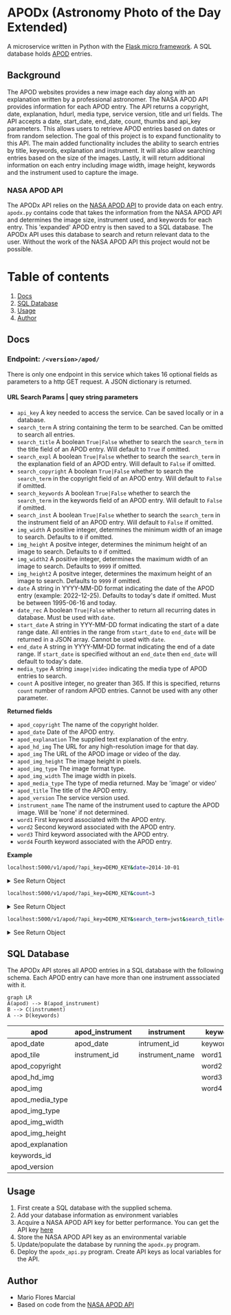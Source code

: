 # APODx (Astronomy Photo of the Day Extended)

A microservice written in Python with the [Flask micro framework](https://flask.palletsprojects.com/en/2.3.x/). A SQL database holds [APOD](https://apod.nasa.gov/apod/astropix.html) entries.

## Background
The APOD websites provides a new image each day along with an explanation written by a professional astronomer. The NASA APOD API provides information for each APOD entry. The API returns a copyright, date, explanation, hdurl, media type, service version, title and url fields. The API accepts a date, start_date, end_date, count, thumbs and api_key  parameters. This allows users to retrieve APOD entries based on dates or from random selection.
The goal of this project is to expand functionality to this API. The main added functionality includes the ability to search entries by title, keywords, explanation and instrument. It will also allow searching entries based on the size of the images. Lastly, it will return additional information on each entry including image width, image height, keywords and the instrument used to capture the image.

### NASA APOD API
The APODx API relies on the [NASA APOD API](https://github.com/nasa/apod-api/tree/master) to provide data on each entry. `apodx.py` contains code that takes the information from the NASA APOD API and determines the image size, instrument used, and keywords for each entry. This 'expanded' APOD entry is then saved to a SQL database. The APODx API uses this database to search and return relevant data to the user. Without the work of the NASA APOD API this project would not be possible.

# Table of contents
1. [Docs](#docs)
2. [SQL Database](#database)
3. [Usage](#usage)
4. [Author](#author)


## Docs <a name="docs"></a>
### Endpoint: `/<version>/apod/`
There is only one endpoint in this service which takes 16 optional fields as parameters to a http GET request. A JSON dictionary is returned. 

#### URL Search Params | quey string parameters
- `api_key` A key needed to access the service. Can be saved locally or in a database.
- `search_term` A string containing the term to be searched. Can be omitted to search all entries.
- `search_title` A boolean `True|False` whether to search the `search_term` in the title field of an APOD entry.  Will default to `True` if omitted.
- `search_expl` A boolean `True|False` whether to search the `search_term` in the explanation field of an APOD entry. Will default to `False` if omitted.
- `search_copyright` A boolean `True|False` whether to search the `search_term` in the copyright field of an APOD entry. Will default to `False` if omitted.
 - `search_keywords` A boolean `True|False` whether to search the `search_term` in the keywords field of an APOD entry. Will default to `False` if omitted.
 - `search_inst` A boolean `True|False` whether to search the `search_term` in the instrument field of an APOD entry. Will default to `False` if omitted.
- `img_width` A positive integer, determines the minimum width of an image to search. Defaults to `0` if omitted.
- `img_height` A positve integer, determines the minimum height of an image to search. Defaults to `0` if omitted.
- `img_width2` A positive integer, determines the maximum width of an image to search. Defaults to `9999` if omitted.
- `img_height2` A positve integer, determines the maximum height of an image to search. Defaults to `9999` if omitted.
- `date` A string in YYYY-MM-DD format indicating the date of the APOD entry (example: 2022-12-25). Defaults to today's date if omitted. Must be between 1995-06-16 and today.
- `date_rec` A boolean `True|False` whether to return all recurring dates in database. Must be used with `date`.
- `start_date` A string in YYY-MM-DD format indicating the start of a date range date. All entries in the range from `start_date` to `end_date` will be returned in a JSON array. Cannot be used with `date`.
- `end_date` A string in YYYY-MM-DD format indicating the end of a date range. If `start_date` is specified without an `end_date` then `end_date` will default to today's date. 
- `media_type` A string `image|video` indicating the media type of APOD entries to search.
- `count` A positive integer, no greater than 365. If this is specified, returns `count` number of random APOD entries. Cannot be used with any other parameter.

**Returned fields**

- `apod_copyright` The name of the copyright holder.
- `apod_date` Date of the APOD entry.
- `apod_explanation` The supplied text explanation of the entry.
- `apod_hd_img` The URL for any high-resolution image for that day.
- `apod_img` The URL of the APOD image or video of the day.
- `apod_img_height` The image height in pixels.
- `apod_img_type` The image format type.
- `apod_img_width` The image width in pixels.
- `apod_media_type` The type of media returned. May be 'image' or video'
- `apod_title` The title of the APOD entry.
- `apod_version` The service version used.
- `instrument_name` The name of the instrument used to capture the APOD image. Will be 'none' if not determined.
- `word1` First keyword associated with the APOD entry.
- `word2` Second keyword associated with the APOD entry.
- `word3` Third keyword associated with the APOD entry.
- `word4` Fourth keyword associated with the APOD entry.

**Example** 

```bash
localhost:5000/v1/apod/?api_key=DEMO_KEY&date=2014-10-01
```
<details><summary>See Return Object</summary>
<p>

```jsoniq
[
	{
		"apod_copyright":"Chuck Derus","apod_date":"Sun, 25 Dec 2022 00:00:00 GMT",
		"apod_explanation":"Asteroid 3200 Phaethon's annual gift to planet Earth always arrives in December. 	Otherwise known as the Geminid meteor shower, the source of the meteroid stream is dust shed along the orbit of the mysterious asteroid. Near the December 13/14 peak of the shower's activity, geminid meteors are captured in this night skyscape, composited from 22 images of starry sky taken before the moon rose over Monument Valley in the American southwest. The bright stars near the position of the shower's radiant are the constellation Gemini's twin stars Castor (blue) and Pollux (yellow). As Earth sweeps through the dusty stream, the parallel meteor trails appear to radiate from a point on the sky in Gemini due to perspective, and so the yearly shower is named for the constellation. From the camera's perspective, this view of three prominent buttes across Monument Valley also suggests appropriate names for two of them. The third one is called Merrick Butte.",
		"apod_hd_img":"https://apod.nasa.gov/apod/image/2212/J7A6402-Edit-copy-sharpened.jpg",
		"apod_img":"https://apod.nasa.gov/apod/image/2212/J7A6402-Edit-copy-sharpened1024.jpg",
		"apod_img_height":1365,
		"apod_img_type":"jpg",
		"apod_img_width":2048,
		"apod_media_type":"image",
		"apod_title":"Geminids and the Mittens",
		"apod_version":"v1",
		"instrument_name":"Unknown",
		"word1":"shower",
		"word2":"perspective",
		"word3":"gemini",
		"word4":"constellation"
	}
]
```

</p>
</details>

```bash
localhost:5000/v1/apod/?api_key=DEMO_KEY&count=3
```

<details><summary>See Return Object</summary>
<p>

```jsoniq
[
  {
    "apod_copyright": "none",
    "apod_date": "Sun, 27 Jun 1999 00:00:00 GMT",
    "apod_explanation": "Our Earth is not at rest. The Earth moves around the Sun. The Sun orbits the center of the Milky Way Galaxy. The Milky Way Galaxy orbits in the Local Group. The Local Group falls toward the Virgo Cluster of Galaxies. But these speeds are less than the speed that all of these objects together move relative to the microwave background. In the above all-sky map, radiation in the Earth's direction of motion appears blueshifted and hence hotter, while radiation on the opposite side of the sky is redshifted and colder.  The map indicates that the Local Group moves at about 600 kilometers per second relative to this primordial radiation. This high speed was initially unexpected and its magnitude is still unexplained. Why are we moving so fast? What is out there?",
    "apod_hd_img": "https://apod.nasa.gov/apod/image/dip_cobe.gif",
    "apod_img": "https://apod.nasa.gov/apod/image/9906/dip_cobe.jpg",
    "apod_img_height": 229,
    "apod_img_type": "gif",
    "apod_img_width": 477,
    "apod_media_type": "image",
    "apod_title": "COBE Dipole: Speeding Through the Universe",
    "apod_version": "v1",
    "instrument_name": "Cosmic Background Explorer (COBE)",
    "word1": "radiation",
    "word2": "group",
    "word3": "local",
    "word4": "earth"
  },
  {
    "apod_copyright": "none",
    "apod_date": "Sun, 14 Jul 1996 00:00:00 GMT",
    "apod_explanation": "Here's what a spiral galaxy REALLY looks like.  Yesterday, M81 was shown in two colors only, but here we see M81 at its most colorful. In the above picture, note how blue the spiral arms are - this indicates the presence of hot young stars and on-going star formation.  Also note the yellow hue of the nucleus, possibly designating a population of older stars many billions of years old.  M81 is actually a dominant member of a group of galaxies which includes M82 and several other galaxies.  Unlike our Local Group of galaxies, large galaxies in the M81 group are actually colliding. It is possible that M81's interaction with M82 create the density waves which generate M81's spiral structure.",
    "apod_hd_img": "https://apod.nasa.gov/apod/image/m81_bk_big.gif",
    "apod_img": "https://apod.nasa.gov/apod/image/m81_bk.gif",
    "apod_img_height": 493,
    "apod_img_type": "gif",
    "apod_img_width": 375,
    "apod_media_type": "image",
    "apod_title": "M81 in True Color",
    "apod_version": "v1",
    "instrument_name": "Unknown",
    "word1": "m81",
    "word2": "galaxies",
    "word3": "group",
    "word4": "spiral"
  },
  {
    "apod_copyright": "none",
    "apod_date": "Sun, 05 Apr 2009 00:00:00 GMT",
    "apod_explanation": "The Sun's surface keeps changing.  Click the central arrow and watch how the Sun's surface oozes during a single hour.  The Sun's photosphere has thousands of bumps called granules and usually a few dark depressions called sunspots.  The above time-lapse movie centered on Sunspot 875 was taken in 2006 by the Vacuum Tower Telescope in the Canary Islands of Spain using adaptive optics to resolve details below 500 kilometers across.  Each of the numerous granules is the size of an Earth continent, but much shorter lived.  A granule slowly changes its shape over an hour, and can even completely disappear.  Hot hydrogen gas rises in the bright center of a granule, and falls back into the Sun along a dark granule edge.  The above movie and similar movies allows students and solar scientists to study how granules and sunspots evolve as well as how magnetic sunspot regions produce powerful solar flares.   Note: Follow the Sun today as part of 100 Hours of Astronomy  digg_url = 'http://apod.nasa.gov/apod/ap090405.html'; digg_skin = 'compact';",
    "apod_hd_img": "None",
    "apod_img": "None",
    "apod_img_height": 0,
    "apod_img_type": "other",
    "apod_img_width": 0,
    "apod_media_type": "other",
    "apod_title": "Orange Sun Oozing",
    "apod_version": "v1",
    "instrument_name": "Unknown",
    "word1": "sun",
    "word2": "granule",
    "word3": "granules",
    "word4": "solar"
  }
]
```

</p>
</details>

```bash
localhost:5000/v1/apod/?api_key=DEMO_KEY&search_term=jwst&search_title=false&search_inst=true&img_width=2560&img_height=1440
```

<details><summary>See Return Object</summary>
<p>

```jsoniq
[
  {
    "apod_copyright": "none",
    "apod_date": "Fri, 02 Dec 2022 00:00:00 GMT",
    "apod_explanation": "Bright at infrared wavelengths, this merging galaxy pair is some 500 million light-years away toward the constellation Delphinus. The cosmic mashup is seen against a background of even more distant galaxies, and occasional spiky foreground stars. But the galaxy merger itself spans about 100,000 light-years in this deep James Webb Space Telescope image. The image data is from Webb's Near-InfraRed Camera (NIRCam) and Mid-InfraRed Instrument (MIRI). Their combined, sharp infrared view follows galactic scale restructuring in the dusty merger's wild jumble of intense star forming regions  and distorted spiral arms",
    "apod_hd_img": "https://apod.nasa.gov/apod/image/2212/potm2211a.jpg",
    "apod_img": "https://apod.nasa.gov/apod/image/2212/potm2211a_1024.jpg",
    "apod_img_height": 2551,
    "apod_img_type": "jpg",
    "apod_img_width": 3571,
    "apod_media_type": "image",
    "apod_title": "Merging Galaxy Pair IIZw096",
    "apod_version": "v1",
    "instrument_name": "James Webb Space Telescope (JWST)",
    "word1": "webb",
    "word2": "merger",
    "word3": "light-years",
    "word4": "galaxy"
  },
  {
    "apod_copyright": "none",
    "apod_date": "Fri, 18 Nov 2022 00:00:00 GMT",
    "apod_explanation": "The protostar within dark cloud L1527 is a mere 100,000 years old, still embedded in the cloud of gas and dust that feeds its growth. In this NIRCam image from the James Webb Space Telescope, the dark band at the neck of the infrared nebula is a thick disk that surrounds the young stellar object.  Viewed nearly edge-on and a little larger than our Solar System, the disk ultimately supplies material to the protostar while hiding it from Webb's direct infrared view. The nebula itself is seen in stunning detail though. Illuminated by infrared light from the protostar, the hourglass-shaped nebula's cavities are created as material ejected in the star-forming process plows through the surrounding medium. As the protostar gains mass it will eventually become a full-fledged star, collapsing and igniting nuclear fusion in its core. A likely analog to our own Sun and Solar System in their early infancy, the protostar within dark cloud L1527 lies some 460 light-years distant in the Taurus star-forming region. Webb's NIRCam image spans about 0.3 light-years.",
    "apod_hd_img": "https://apod.nasa.gov/apod/image/2211/weic2219a.jpg",
    "apod_img": "https://apod.nasa.gov/apod/image/2211/weic2219a1024.jpg",
    "apod_img_height": 4462,
    "apod_img_type": "jpg",
    "apod_img_width": 4373,
    "apod_media_type": "image",
    "apod_title": "The Protostar within L1527",
    "apod_version": "v1",
    "instrument_name": "James Webb Space Telescope (JWST)",
    "word1": "protostar",
    "word2": "nebula",
    "word3": "infrared",
    "word4": "webb"
  },
  {
    "apod_copyright": "Robert Gendler",
    "apod_date": "Fri, 16 Sep 2022 00:00:00 GMT",
    "apod_explanation": "The Tarantula Nebula, also known as 30 Doradus, is more than a thousand light-years in diameter, a giant star forming region within nearby satellite galaxy the Large Magellanic Cloud. About 180 thousand light-years away, it's the largest, most violent star forming region known in the whole Local Group of galaxies. The cosmic arachnid sprawls across this magnificent view, an assembly of image data from large space- and ground-based telescopes. Within the Tarantula (NGC 2070), intense radiation, stellar winds, and supernova shocks from the central young cluster of massive stars cataloged as R136 energize the nebular glow and shape the spidery filaments. Around the Tarantula are other star forming regions with young star clusters, filaments, and blown-out bubble-shaped clouds. In fact, the frame includes the site of the closest supernova in modern times, SN 1987A, at lower right. The rich field of view spans about 2 degrees or 4 full moons, in the southern constellation Dorado. But were the Tarantula Nebula closer, say 1,500 light-years distant like the Milky Way's own star forming Orion Nebula, it would take up half the sky.",
    "apod_hd_img": "https://apod.nasa.gov/apod/image/2209/Tarantula-HST-ESO-Webb-LL.jpg",
    "apod_img": "https://apod.nasa.gov/apod/image/2209/Tarantula-HST-ESO-Webb-SS1024.jpg",
    "apod_img_height": 4048,
    "apod_img_type": "jpg",
    "apod_img_width": 5000,
    "apod_media_type": "image",
    "apod_title": "The Tarantula Zone",
    "apod_version": "v1",
    "instrument_name": "James Webb Space Telescope (JWST)",
    "word1": "star",
    "word2": "forming",
    "word3": "tarantula",
    "word4": "light-years"
  },
  {
    "apod_copyright": "none",
    "apod_date": "Tue, 30 Aug 2022 00:00:00 GMT",
    "apod_explanation": "This new view of Jupiter is illuminating. High-resolution infrared images of Jupiter from the new James Webb Space Telescope (Webb) reveal, for example, previously unknown differences between high-floating bright clouds -- including the Great Red Spot -- and low-lying dark clouds. Also clearly visible in the featured Webb image are Jupiter's dust ring, bright auroras at the poles, and Jupiter's moons Amalthea and Adrastea. Large volcanic moon Io's magnetic funneling of charged particles onto Jupiter is also visible in the southern aurora. Some objects are so bright that light noticeably diffracts around Webb's optics creating streaks.  Webb, which orbits the Sun near the Earth, has a mirror over six meters across making it the largest astronomical telescope ever launched -- with over six times more light-collecting area than Hubble.",
    "apod_hd_img": "https://apod.nasa.gov/apod/image/2208/Jupiter2_WebbSchmidt_3283_annotated.png",
    "apod_img": "https://apod.nasa.gov/apod/image/2208/Jupiter2_WebbSchmidt_1080_annotated.jpg",
    "apod_img_height": 2829,
    "apod_img_type": "png",
    "apod_img_width": 3283,
    "apod_media_type": "image",
    "apod_title": "Jupiter from the Webb Space Telescope",
    "apod_version": "v1",
    "instrument_name": "James Webb Space Telescope (JWST)",
    "word1": "webb",
    "word2": "jupiter",
    "word3": "bright",
    "word4": "six"
  },
  {
    "apod_copyright": "none",
    "apod_date": "Sat, 19 Mar 2022 00:00:00 GMT",
    "apod_explanation": "2MASS J17554042+6551277 doesn't exactly roll off the tongue but that's the name, a coordinate-based catalog designation, of the star centered in this sharp field of view. Fans of the distant universe should get used to its spiky appearance though. The diffraction pattern is created by the 18 hexagonal mirror segments of the James Webb Space Telescope. After unfolding, the segments have now been adjusted to achieve a diffraction limited alignment at infrared wavelengths while operating in concert as a single 6.5 meter diameter primary mirror. The resulting image taken by Webb's NIRcam demonstrates their precise alignment is the best physics will allow. 2MASS J17554042+6551277 is about 2,000 light-years away and well within our own galaxy. But the galaxies scattered across the background of the Webb telescope alignment evaluation image are likely billions of light-years distant, far beyond the Milky Way.",
    "apod_hd_img": "https://apod.nasa.gov/apod/image/2203/telescope_alignment_evaluation_image_labeled.jpg",
    "apod_img": "https://apod.nasa.gov/apod/image/2203/telescope_alignment_evaluation_image_labeled1024.jpg",
    "apod_img_height": 3438,
    "apod_img_type": "jpg",
    "apod_img_width": 5437,
    "apod_media_type": "image",
    "apod_title": "2MASS J17554042+6551277",
    "apod_version": "v1",
    "instrument_name": "James Webb Space Telescope (JWST)",
    "word1": "alignment",
    "word2": "webb",
    "word3": "light-years",
    "word4": "telescope"
  },
  {
    "apod_copyright": "none",
    "apod_date": "Fri, 12 Mar 2010 00:00:00 GMT",
    "apod_explanation": "Who are these masked men? Technicians from Ball Aerospace and NASA at Marshall Space Flight Center's X-ray and Cryogenic Facility, of course, testing primary mirror segments of the James Webb Space Telescope (JWST). Scheduled for launch in 2014, JWST will be optimized for the infrared exploration of the early Universe, utilizing a primary mirror 21.3 feet across, composed of 18 hexagonal segments. Here, a group of JWST mirror segments are being prepared for tests to assure they meet the exacting mission requirements. The technicians' suits and masks help prevent contamination of the mirror surfaces. At the Marshall X-ray and Cryogenic Facility, the mirrors are tested in the large circular chamber after evacuating the air and cooling the chamber to -400 degrees Fahrenheit (only 60 degrees above absolute zero). The extremely low pressure and temperature simulate the JWST mirror operating environment in space. JWST mirror segment testing will continue for the next 18 months.",
    "apod_hd_img": "https://apod.nasa.gov/apod/image/1003/XRCF1_smith.jpg",
    "apod_img": "https://apod.nasa.gov/apod/image/1003/XRCF1_smith900.jpg",
    "apod_img_height": 2000,
    "apod_img_type": "jpg",
    "apod_img_width": 3008,
    "apod_media_type": "image",
    "apod_title": "JWST: Mirrors and Masked Men",
    "apod_version": "v1",
    "instrument_name": "James Webb Space Telescope (JWST)",
    "word1": "mirror",
    "word2": "jwst",
    "word3": "segments",
    "word4": "space"
  }
]
```

</p>
</details>

## SQL Database <a name="database"></a>
The APODx API stores all APOD entries in a SQL database with the following schema.
Each APOD entry can have more than one instrument asssociated with it.
```mermaid
graph LR
A(apod) --> B(apod_instrument)
B --> C(instrument)
A --> D(keywords)
```
| apod | apod_instrument | instrument | keywords |
|----|---| --- | --- |
|apod_date| apod_date | intrument_id | keywords_id |
|apod_tile| instrument_id | instrument_name | word1 |
|apod_copyright| | | word2 |
|apod_hd_img| | | word3 |
|apod_img| | | word4 |
|apod_media_type|
|apod_img_type|
|apod_img_width|
|apod_img_height|
|apod_explanation|
|keywords_id|
|apod_version|

## Usage <a name="usage"></a>

1. First create a SQL database with the supplied schema.
2. Add your database information as environment variables
3. Acquire a NASA APOD API key for better performance. You can get the API key <a href="https://api.nasa.gov/#signUp">here</a>
4. Store the NASA APOD API key as an environmental variable
5. Update/populate the database by running the `apodx.py` program.
6. Deploy the `apodx_api.py` program. Create API keys as local variables for the API.



## Author <a name="author"></a>
- Mario Flores Marcial
- Based on code from the [NASA APOD API](https://github.com/nasa/apod-api/tree/master)
